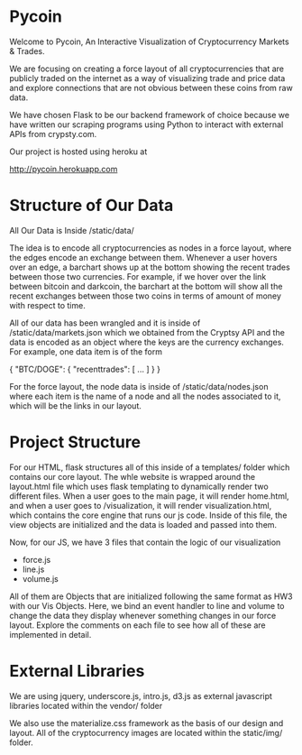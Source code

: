 Pycoin
======

Welcome to Pycoin, An Interactive Visualization of Cryptocurrency Markets & Trades.

We are focusing on creating a force layout of all cryptocurrencies that are publicly traded on the internet as a way of visualizing trade and price data and explore connections that are not obvious between these coins from raw data. 

We have chosen Flask to be our backend framework of choice because we have written our scraping programs using Python to interact with external APIs from crypsty.com. 

Our project is hosted using heroku at 

http://pycoin.herokuapp.com

Structure of Our Data
=====================

All Our Data is Inside /static/data/

The idea is to encode all cryptocurrencies as nodes in a force layout, where the edges encode an exchange between them. Whenever a user hovers over an edge, a barchart shows up at the bottom showing the recent trades between those two currencies. For example, if we hover over the link between bitcoin and darkcoin, the barchart at the bottom will show all the recent exchanges between those two coins in terms of amount of money with respect to time. 

All of our data has been wrangled and it is inside of /static/data/markets.json which we obtained from the Cryptsy API and the data is encoded as an object where the keys are the currency exchanges. For example, one data item is of the form

{
	"BTC/DOGE": {
		"recenttrades": [
			...
		]
	}
}


For the force layout, the node data is inside of /static/data/nodes.json where each item is the name of a node and all the nodes associated to it, which will be the links in our layout. 

Project Structure
=================

For our HTML, flask structures all of this inside of a templates/ folder which contains our core layout. The whle website is wrapped around the layout.html file which uses flask templating to dynamically render two different files. When a user goes to the main page, it will render home.html, and when a user goes to /visualization, it will render visualization.html, which contains the core engine that runs our js code. Inside of this file, the view objects are initialized and the data is loaded and passed into them.

Now, for our JS, we have 3 files that contain the logic of our visualization

* force.js
* line.js
* volume.js

All of them are Objects that are initialized following the same format as HW3 with our Vis Objects. Here, we bind an event handler to line and volume to change the data they display whenever something changes in our force layout. Explore the comments on each file to see how all of these are implemented in detail.

External Libraries
==================

We are using jquery, underscore.js, intro.js, d3.js as external javascript libraries located within the vendor/ folder

We also use the materialize.css framework as the basis of our design and layout. All of the cryptocurrency images are located within the static/img/ folder.



